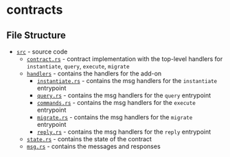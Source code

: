 # contracts

## File Structure
- [`src`](src) - source code
  - [`contract.rs`](src/contract.rs) - contract implementation with the top-level handlers for `instantiate`, `query`, `execute`, `migrate`
  - [`handlers`](src/handlers) - contains the handlers for the add-on
    - [`instantiate.rs`](src/handlers/instantiate.rs) - contains the msg handlers for the `instantiate` entrypoint
    - [`query.rs`](src/handlers/query.rs) - contains the msg handlers for the `query` entrypoint
    - [`commands.rs`](src/handlers/execute.rs) - contains the msg handlers for the `execute` entrypoint
    - [`migrate.rs`](src/handlers/migrate.rs) - contains the msg handlers for the `migrate` entrypoint
    - [`reply.rs`](src/handlers/reply.rs) - contains the msg handlers for the `reply` entrypoint
  - [`state.rs`](src/package/state.rs) - contains the state of the contract
  - [`msg.rs`](src/package/msg.rs) - contains the messages and responses

